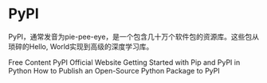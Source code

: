 # PyPI

PyPI，通常发音为pie-pee-eye，是一个包含几十万个软件包的资源库。这些包从琐碎的Hello, World实现到高级的深度学习库。

<ResourceGroupTitle>Free Content</ResourceGroupTitle>
<BadgeLink colorScheme='blue' badgeText='Official Website' href='https://pypi.org/'>PyPI Official Website</BadgeLink>
<BadgeLink colorScheme='red' badgeText='Watch' href='https://www.youtube.com/watch?v=bPSfNKvhooA'>Getting Started with Pip and PyPI in Python</BadgeLink>
<BadgeLink colorScheme='yellow' badgeText='Read' href='https://realpython.com/pypi-publish-python-package/'>How to Publish an Open-Source Python Package to PyPI</BadgeLink>

